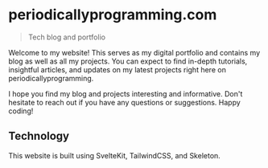 # periodicallyprogramming.com

> Tech blog and portfolio

Welcome to my website! This serves as my digital portfolio and contains my blog as well as all my projects. You can expect to find in-depth tutorials, insightful articles, and updates on my latest projects right here on periodicallyprogramming.

I hope you find my blog and projects interesting and informative. Don't hesitate to reach out if you have any questions or suggestions. Happy coding!

## Technology

This website is built using SvelteKit, TailwindCSS, and Skeleton.
